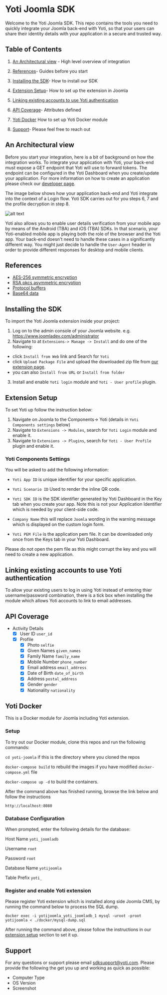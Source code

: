 # Yoti Joomla SDK #

Welcome to the Yoti Joomla SDK. This repo contains the tools you need to quickly integrate your Joomla back-end with Yoti, so that your users can share their identity details with your application in a secure and trusted way.    

## Table of Contents

1) [An Architectural view](#an-architectural-view) -
High level overview of integration

2) [References](#references)-
Guides before you start

3) [Installing the SDK](#installing-the-sdk)-
How to install our SDK

4) [Extension Setup](#extension-setup)-
How to set up the extension in Joomla

5) [Linking existing accounts to use Yoti authentication](#linking-existing-accounts-to-use-yoti-authentication)

6) [API Coverage](#api-coverage)-
Attributes defined

7) [Yoti Docker](#yoti-docker)
How to set up Yoti Docker module

8) [Support](#support)-
Please feel free to reach out

## An Architectural view

Before you start your integration, here is a bit of background on how the integration works. To integrate your application with Yoti, your back-end must expose a GET endpoint that Yoti will use to forward tokens.
The endpoint can be configured in the Yoti Dashboard when you create/update your application. For more information on how to create an application please check our [developer page](https://www.yoti.com/developers/documentation/#login-button-setup).

The image below shows how your application back-end and Yoti integrate into the context of a Login flow.
Yoti SDK carries out for you steps 6, 7 and the profile decryption in step 8.

![alt text](https://github.com/getyoti/yoti-joomla/raw/master/login_flow.png "Login flow")


Yoti also allows you to enable user details verification from your mobile app by means of the Android (TBA) and iOS (TBA) SDKs. In that scenario, your Yoti-enabled mobile app is playing both the role of the browser and the Yoti app. Your back-end doesn't need to handle these cases in a significantly different way. You might just decide to handle the `User-Agent` header in order to provide different responses for desktop and mobile clients.

## References

* [AES-256 symmetric encryption][]
* [RSA pkcs asymmetric encryption][]
* [Protocol buffers][]
* [Base64 data][]

[AES-256 symmetric encryption]:   https://en.wikipedia.org/wiki/Advanced_Encryption_Standard
[RSA pkcs asymmetric encryption]: https://en.wikipedia.org/wiki/RSA_(cryptosystem)
[Protocol buffers]:               https://en.wikipedia.org/wiki/Protocol_Buffers
[Base64 data]:                    https://en.wikipedia.org/wiki/Base64

## Installing the SDK

To import the Yoti Joomla extension inside your project:

1) Log on to the admin console of your Joomla website. e.g. https://www.joomladev.com/administrator
2) Navigate to at `Extensions-> Manage -> Install` and do one of the following:
- click `Install from Web` link and Search for `Yoti`
- click `Upload Package File` and upload the downloaded zip file from [our extension page](https://extensions.joomla.org/extensions/extension/access-a-security/yoti/).
- you can also `Install from URL` or `Install from folder`
3) Install and enable `Yoti login` module and `Yoti - User profile` plugin.

## Extension Setup

To set Yoti up follow the instruction below:

1) Navigate on Joomla to the Components-> Yoti (details in `Yoti Components settings` below)
2) Navigate to `Extensions -> Modules`, search for `Yoti Login` module and enable it.
3) Navigate to `Extensions -> Plugins`, search for `Yoti - User Profile` plugin and enable it.

### Yoti Components Settings 

You will be asked to add the following information:
 
- `Yoti App ID` is unique identifier for your specific application.

- `Yoti Scenario ID` Used to render the inline QR code.

- `Yoti SDK ID` is the SDK identifier generated by Yoti Dashboard in the Key tab when you create your app. Note this is not your Application Identifier which is needed by your client-side code.

- `Company Name` this will replace `Joomla` wording in the warning message which is displayed on the custom login form.

- `Yoti PEM File` is the application pem file. It can be downloaded only once from the Keys tab in your Yoti Dashboard.

Please do not open the pem file as this might corrupt the key and you will need to create a new application.

## Linking existing accounts to use Yoti authentication

To allow your existing users to log in using Yoti instead of entering thier username/password combination, there is a tick box when installing the module which allows Yoti accounts to link to email addresses.

## API Coverage

* Activity Details
    * [X] User ID `user_id`
    * [X] Profile
        * [X] Photo `selfie`
        * [X] Given Names `given_names`
        * [X] Family Name `family_name`
        * [X] Mobile Number `phone_number`
        * [X] Email address `email_address`
        * [X] Date of Birth `date_of_birth`
        * [X] Address `postal_address`
        * [X] Gender `gender`
        * [X] Nationality `nationality`
        
## Yoti Docker
This is a Docker module for Joomla including Yoti extension.  

### Setup
To try out our Docker module, clone this repos and run the following commands:

`cd yoti-joomla` if this is the directory where you cloned the repos

`docker-compose build` to rebuild the images if you have modified `docker-compose.yml` file

`docker-compose up -d` to build the containers.    

After the command above has finished running, browse the link below and follow the instructions  

`http://localhost:8080`

### Database Configuration
When prompted, enter the following details for the database:

Host Name `yoti_joomladb`

Username `root`

Password `root`

Database Name `yotijoomla`

Table Prefix `yoti_`

### Register and enable Yoti extension
Please register Yoti extension which is installed along side Joomla CMS, by running the command below to process the SQL dump.

`docker exec -i yotijoomla_yoti_joomladb_1 mysql -uroot -proot yotijoomla < ./docker/mysql-dump.sql`

After running the command above, please follow the instructions in our [extension setup](#extension-setup) section to set it up.        

## Support

For any questions or support please email [sdksupport@yoti.com](mailto:sdksupport@yoti.com).
Please provide the following the get you up and working as quick as possible:

- Computer Type
- OS Version
- Screenshot
